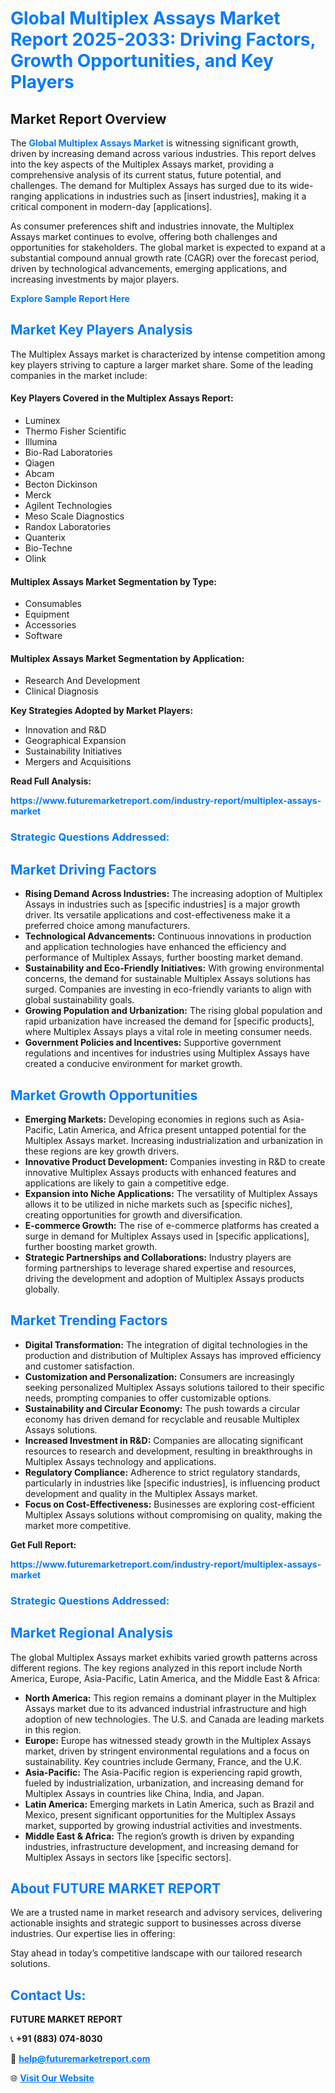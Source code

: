 <h1 style="color: #007BFF;">Global Multiplex Assays Market Report 2025-2033: Driving Factors, Growth Opportunities, and Key Players</h1>

<section id="overview">
<h2>Market Report Overview</h2>
<p>The <a href="https://www.futuremarketreport.com/industry-report/multiplex-assays-market" style="color: #007BFF; text-decoration: none;"><strong>Global Multiplex Assays Market</strong></a> is witnessing significant growth, driven by increasing demand across various industries. This report delves into the key aspects of the Multiplex Assays market, providing a comprehensive analysis of its current status, future potential, and challenges. The demand for Multiplex Assays has surged due to its wide-ranging applications in industries such as [insert industries], making it a critical component in modern-day [applications].</p>
<p>As consumer preferences shift and industries innovate, the Multiplex Assays market continues to evolve, offering both challenges and opportunities for stakeholders. The global market is expected to expand at a substantial compound annual growth rate (CAGR) over the forecast period, driven by technological advancements, emerging applications, and increasing investments by major players.</p>
</section>

<section id="overview">
<p><a href="https://www.futuremarketreport.com/request-sample/reportId=104657" style="color: #007BFF; text-decoration: none;"><strong>Explore Sample Report Here</strong></a></p>
</section>

<section id="key-players">
<h2 style="color: #007BFF;">Market Key Players Analysis</h2>
<p>The Multiplex Assays market is characterized by intense competition among key players striving to capture a larger market share. Some of the leading companies in the market include:</p>
<h4>Key Players Covered in the Multiplex Assays Report:</h4>
<ul><li>Luminex</li><li>Thermo Fisher Scientific</li><li>Illumina</li><li>Bio-Rad Laboratories</li><li>Qiagen</li><li>Abcam</li><li>Becton Dickinson</li><li>Merck</li><li>Agilent Technologies</li><li>Meso Scale Diagnostics</li><li>Randox Laboratories</li><li>Quanterix</li><li>Bio-Techne</li><li>Olink</li></ul>
<h4>Multiplex Assays Market Segmentation by Type:</h4>
<ul><li>Consumables</li><li>Equipment</li><li>Accessories</li><li>Software</li></ul>

<h4>Multiplex Assays Market Segmentation by Application:</h4>
<ul><li>Research And Development</li><li>Clinical Diagnosis</li></ul>
<p><strong>Key Strategies Adopted by Market Players:</strong></p>
<ul>
<li>Innovation and R&D</li>
<li>Geographical Expansion</li>
<li>Sustainability Initiatives</li>
<li>Mergers and Acquisitions</li>
</ul>
</section>

<section>
<p><strong>Read Full Analysis: </strong></p><a href="https://www.futuremarketreport.com/industry-report/multiplex-assays-market" style="color: #007BFF; text-decoration: none;"><strong>https://www.futuremarketreport.com/industry-report/multiplex-assays-market</strong></a>
<h3 style="color: #007BFF;">Strategic Questions Addressed:</h3>
</section>

<section id="driving-factors">
<h2 style="color: #007BFF;">Market Driving Factors</h2>
<ul>
<li><strong>Rising Demand Across Industries:</strong> The increasing adoption of Multiplex Assays in industries such as [specific industries] is a major growth driver. Its versatile applications and cost-effectiveness make it a preferred choice among manufacturers.</li>
<li><strong>Technological Advancements:</strong> Continuous innovations in production and application technologies have enhanced the efficiency and performance of Multiplex Assays, further boosting market demand.</li>
<li><strong>Sustainability and Eco-Friendly Initiatives:</strong> With growing environmental concerns, the demand for sustainable Multiplex Assays solutions has surged. Companies are investing in eco-friendly variants to align with global sustainability goals.</li>
<li><strong>Growing Population and Urbanization:</strong> The rising global population and rapid urbanization have increased the demand for [specific products], where Multiplex Assays plays a vital role in meeting consumer needs.</li>
<li><strong>Government Policies and Incentives:</strong> Supportive government regulations and incentives for industries using Multiplex Assays have created a conducive environment for market growth.</li>
</ul>
</section>

<section id="growth-opportunities">
<h2 style="color: #007BFF;">Market Growth Opportunities</h2>
<ul>
<li><strong>Emerging Markets:</strong> Developing economies in regions such as Asia-Pacific, Latin America, and Africa present untapped potential for the Multiplex Assays market. Increasing industrialization and urbanization in these regions are key growth drivers.</li>
<li><strong>Innovative Product Development:</strong> Companies investing in R&D to create innovative Multiplex Assays products with enhanced features and applications are likely to gain a competitive edge.</li>
<li><strong>Expansion into Niche Applications:</strong> The versatility of Multiplex Assays allows it to be utilized in niche markets such as [specific niches], creating opportunities for growth and diversification.</li>
<li><strong>E-commerce Growth:</strong> The rise of e-commerce platforms has created a surge in demand for Multiplex Assays used in [specific applications], further boosting market growth.</li>
<li><strong>Strategic Partnerships and Collaborations:</strong> Industry players are forming partnerships to leverage shared expertise and resources, driving the development and adoption of Multiplex Assays products globally.</li>
</ul>
</section>

<section id="trending-factors">
<h2 style="color: #007BFF;">Market Trending Factors</h2>
<ul>
<li><strong>Digital Transformation:</strong> The integration of digital technologies in the production and distribution of Multiplex Assays has improved efficiency and customer satisfaction.</li>
<li><strong>Customization and Personalization:</strong> Consumers are increasingly seeking personalized Multiplex Assays solutions tailored to their specific needs, prompting companies to offer customizable options.</li>
<li><strong>Sustainability and Circular Economy:</strong> The push towards a circular economy has driven demand for recyclable and reusable Multiplex Assays solutions.</li>
<li><strong>Increased Investment in R&D:</strong> Companies are allocating significant resources to research and development, resulting in breakthroughs in Multiplex Assays technology and applications.</li>
<li><strong>Regulatory Compliance:</strong> Adherence to strict regulatory standards, particularly in industries like [specific industries], is influencing product development and quality in the Multiplex Assays market.</li>
<li><strong>Focus on Cost-Effectiveness:</strong> Businesses are exploring cost-efficient Multiplex Assays solutions without compromising on quality, making the market more competitive.</li>
</ul>
</section>

<section>
<p><strong>Get Full Report: </strong></p><a href="https://www.futuremarketreport.com/industry-report/multiplex-assays-market" style="color: #007BFF; text-decoration: none;"><strong>https://www.futuremarketreport.com/industry-report/multiplex-assays-market</strong></a>
<h3 style="color: #007BFF;">Strategic Questions Addressed:</h3>
</section>


<section id="regional-analysis">
<h2 style="color: #007BFF;">Market Regional Analysis</h2>
<p>The global Multiplex Assays market exhibits varied growth patterns across different regions. The key regions analyzed in this report include North America, Europe, Asia-Pacific, Latin America, and the Middle East & Africa:</p>
<ul>
<li><strong>North America:</strong> This region remains a dominant player in the Multiplex Assays market due to its advanced industrial infrastructure and high adoption of new technologies. The U.S. and Canada are leading markets in this region.</li>
<li><strong>Europe:</strong> Europe has witnessed steady growth in the Multiplex Assays market, driven by stringent environmental regulations and a focus on sustainability. Key countries include Germany, France, and the U.K.</li>
<li><strong>Asia-Pacific:</strong> The Asia-Pacific region is experiencing rapid growth, fueled by industrialization, urbanization, and increasing demand for Multiplex Assays in countries like China, India, and Japan.</li>
<li><strong>Latin America:</strong> Emerging markets in Latin America, such as Brazil and Mexico, present significant opportunities for the Multiplex Assays market, supported by growing industrial activities and investments.</li>
<li><strong>Middle East & Africa:</strong> The region’s growth is driven by expanding industries, infrastructure development, and increasing demand for Multiplex Assays in sectors like [specific sectors].</li>
</ul>
</section>

<footer>
<h2 style="color: #007BFF;">About FUTURE MARKET REPORT</h2>
<p>We are a trusted name in market research and advisory services, delivering actionable insights and strategic support to businesses across diverse industries. Our expertise lies in offering:</p>

<p>Stay ahead in today’s competitive landscape with our tailored research solutions.</p>

<h2 style="color: #007BFF;">Contact Us:</h2>
<p><strong>FUTURE MARKET REPORT</strong></p>
<p>📞 <strong>+91 (883) 074-8030</strong></p>
<p>📧 <strong><a href="mailto:help@futuremarketreport.com" style="color: #007BFF;">help@futuremarketreport.com</a></strong></p>
<p>🌐 <strong><a href="https://www.futuremarketreport.com/" style="color: #007BFF;">Visit Our Website</a></strong></p>
</footer>